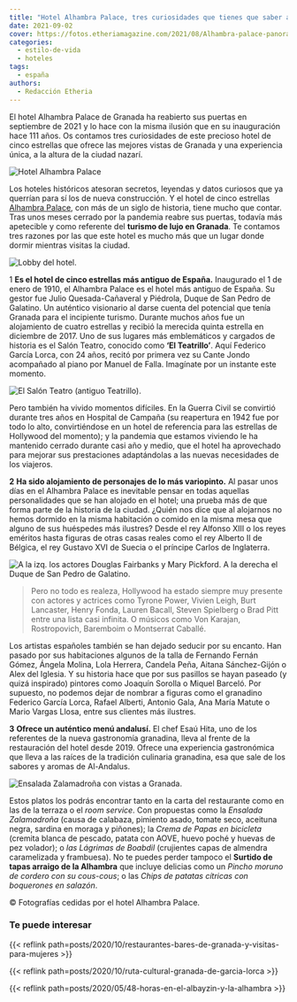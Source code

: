 ```yaml
---
title: "Hotel Alhambra Palace, tres curiosidades que tienes que saber antes de alojarte"
date: 2021-09-02
cover: https://fotos.etheriamagazine.com/2021/08/Alhambra-palace-panoramica.jpg
categories: 
  - estilo-de-vida
  - hoteles
tags: 
  - españa
authors: 
  - Redacción Etheria
---
```


El hotel Alhambra Palace de Granada ha reabierto sus puertas en septiembre de 2021 y lo hace con la misma ilusión que en su inauguración hace 111 años. Os contamos tres curiosidades de este precioso hotel de cinco estrellas que ofrece las mejores vistas de Granada y una experiencia única, a la altura de la ciudad nazarí.

![Hotel Alhambra Palace](https://fotos.etheriamagazine.com/2021/08/Alhambra-palace-panoramica.jpg "Hotel Alhambra Palace.")

Los hoteles históricos atesoran secretos, leyendas y datos curiosos que ya querrían para 
sí los de nueva construcción. Y el hotel de cinco estrellas [Alhambra 
Palace](https://www.h-alhambrapalace.es/es/), con más de un siglo de historia, tiene 
mucho que contar. Tras unos meses cerrado por la pandemia reabre sus puertas, todavía 
más apetecible y como referente del **turismo de lujo en Granada**. Te contamos tres 
razones por las que este hotel es mucho más que un lugar donde dormir mientras visitas 
la ciudad. 

![Lobby del hotel.](https://fotos.etheriamagazine.com/2021/08/alhambra-palace-lobby.jpg "Lobby del hotel.")

1 **Es el hotel de cinco estrellas más antiguo de España.** Inaugurado el 1 de enero de 
1910, el Alhambra Palace es el hotel más antiguo de España. Su gestor fue Julio 
Quesada-Cañaveral y Piédrola, Duque de San Pedro de Galatino. Un auténtico visionario al 
darse cuenta del potencial que tenía Granada para el incipiente turismo. Durante muchos 
años fue un alojamiento de cuatro estrellas y recibió la merecida quinta estrella en 
diciembre de 2017. Uno de sus lugares más emblemáticos y cargados de historia es el 
Salón Teatro, conocido como **‘El Teatrillo’**. Aquí Federico García Lorca, con 24 años, 
recitó por primera vez su Cante Jondo acompañado al piano por Manuel de Falla. Imagínate 
por un instante este momento. 

![El Salón Teatro (antiguo Teatrillo).](https://fotos.etheriamagazine.com/2021/08/Alhambra-palace-teatrillo.jpg "El Salón Teatro (antiguo Teatrillo).")

Pero también ha vivido momentos difíciles. En la Guerra Civil se convirtió durante tres 
años en Hospital de Campaña (su reapertura en 1942 fue por todo lo alto, convirtiéndose 
en un hotel de referencia para las estrellas de Hollywood del momento); y la pandemia 
que estamos viviendo le ha mantenido cerrado durante casi año y medio, que el hotel ha 
aprovechado para mejorar sus prestaciones adaptándolas a las nuevas necesidades de los 
viajeros. 

**2** **Ha sido alojamiento de personajes de lo más variopinto.** Al pasar unos días en 
el Alhambra Palace es inevitable pensar en todas aquellas personalidades que se han 
alojado en el hotel; una prueba más de que forma parte de la historia de la ciudad. 
¿Quién nos dice que al alojarnos no hemos dormido en la misma habitación o comido en la 
misma mesa que alguno de sus huéspedes más ilustres? Desde el rey Alfonso XIII o los 
reyes eméritos hasta figuras de otras casas reales como el rey Alberto II de Bélgica, el 
rey Gustavo XVI de Suecia o el príncipe Carlos de Inglaterra. 

![A la izq. los actores Douglas Fairbanks y Mary Pickford. A la derecha el Duque de San Pedro de Galatino.](https://fotos.etheriamagazine.com/2021/08/alhambra-palace-fotos-antiguas.jpg "A la izq. los actores Douglas Fairbanks y Mary Pickford. A la derecha el Duque de San Pedro de Galatino.")

> Pero no todo es realeza, Hollywood ha estado siempre muy presente con actores y actrices 
> como Tyrone Power, Vivien Leigh, Burt Lancaster, Henry Fonda, Lauren Bacall, Steven 
> Spielberg o Brad Pitt entre una lista casi infinita. O músicos como Von Karajan, 
> Rostropovich, Baremboim o Montserrat Caballé. 

Los artistas españoles también se han dejado seducir por su encanto. Han pasado por sus 
habitaciones algunos de la talla de Fernando Fernán Gómez, Ángela Molina, Lola Herrera, 
Candela Peña, Aitana Sánchez-Gijón o Alex del Iglesia. Y su historia hace que por sus 
pasillos se hayan paseado (y quizá inspirado) pintores como Joaquín Sorolla o Miquel 
Barceló. Por supuesto, no podemos dejar de nombrar a figuras como el granadino Federico 
García Lorca, Rafael Alberti, Antonio Gala, Ana María Matute o Mario Vargas Llosa, entre 
sus clientes más ilustres. 

**3** **Ofrece un auténtico menú andalusí.** El chef Esaú Hita, uno de los referentes de 
la nueva gastronomía granadina, lleva al frente de la restauración del hotel desde 2019. 
Ofrece una experiencia gastronómica que lleva a las raíces de la tradición culinaria 
granadina, esa que sale de los sabores y aromas de Al-Andalus. 

![Ensalada Zalamadroña con vistas a Granada.](https://fotos.etheriamagazine.com/2021/08/Alhambra-palace-gastronomia.jpg "Ensalada Zalamadroña con vistas a Granada.")

Estos platos los podrás encontrar tanto en la carta del restaurante como en las de la 
terraza o el _room service_. Con propuestas como la _Ensalada Zalamadroña_ (causa de 
calabaza, pimiento asado, tomate seco, aceituna negra, sardina en moraga y piñones); la 
_Crema de Papas en bicicleta_ (cremita blanca de pescado, patata con AOVE, huevo poché y 
huevas de pez volador); o _las Lágrimas de Boabdil_ (crujientes capas de almendra 
caramelizada y frambuesa). No te puedes perder tampoco el **Surtido de tapas arraigo de 
la Alhambra** que incluye delicias como un _Pincho moruno de cordero con su cous-cous_; 
o las _Chips de patatas cítricas con boquerones en salazón_. 

© Fotografías cedidas por el hotel Alhambra Palace. 

### Te puede interesar

{{< reflink path=posts/2020/10/restaurantes-bares-de-granada-y-visitas-para-mujeres >}} 

{{< reflink path=posts/2020/10/ruta-cultural-granada-de-garcia-lorca >}} 

{{< reflink path=posts/2020/05/48-horas-en-el-albayzin-y-la-alhambra >}}
